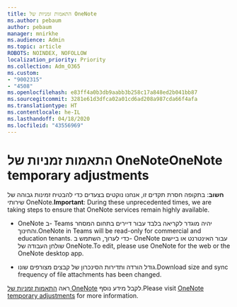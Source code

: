 ```yaml
---
title: התאמות זמניות של OneNote
ms.author: pebaum
author: pebaum
manager: mnirkhe
ms.audience: Admin
ms.topic: article
ROBOTS: NOINDEX, NOFOLLOW
localization_priority: Priority
ms.collection: Adm_O365
ms.custom:
- "9002315"
- "4508"
ms.openlocfilehash: e83ff4a0b3db9aabb3b258c17a848ed2b041bb87
ms.sourcegitcommit: 3281e61d3dfca02a01cd6ad208a987cda66f4afa
ms.translationtype: HT
ms.contentlocale: he-IL
ms.lasthandoff: 04/18/2020
ms.locfileid: "43556969"
---
```

# <a name="onenote-temporary-adjustments"></a><span data-ttu-id="20dbf-102">התאמות זמניות של OneNote</span><span class="sxs-lookup"><span data-stu-id="20dbf-102">OneNote temporary adjustments</span></span>

<span data-ttu-id="20dbf-103">**חשוב**: בתקופה חסרת תקדים זו, אנחנו נוקטים בצעדים כדי להבטיח זמינות גבוהה של שירותי OneNote.</span><span class="sxs-lookup"><span data-stu-id="20dbf-103">**Important**: During these unprecedented times, we are taking steps to ensure that OneNote services remain highly available.</span></span>

- <span data-ttu-id="20dbf-104">OneNote ב- Teams יהיה מוגדר לקריאה בלבד עבור דיירים בתחום המסחר והחינוך.</span><span class="sxs-lookup"><span data-stu-id="20dbf-104">OneNote in Teams will be read-only for commercial and education tenants.</span></span> <span data-ttu-id="20dbf-105">כדי לערוך, השתמש ב- OneNote עבור האינטרנט או ביישום שולחן העבודה של OneNote.</span><span class="sxs-lookup"><span data-stu-id="20dbf-105">To edit, please use OneNote for the web or the OneNote desktop app.</span></span>

- <span data-ttu-id="20dbf-106">גודל הורדה ותדירות הסינכרון של קבצים מצורפים שונו.</span><span class="sxs-lookup"><span data-stu-id="20dbf-106">Download size and sync frequency of file attachments has been changed.</span></span>

<span data-ttu-id="20dbf-107">ראה [התאמות זמניות של OneNote](https://techcommunity.microsoft.com/t5/onenote-service-updates/awareness-of-temporary-adjustments-in-microsoft-onenote/m-p/1248100) לקבל מידע נוסף.</span><span class="sxs-lookup"><span data-stu-id="20dbf-107">Please visit [OneNote temporary adjustments](https://techcommunity.microsoft.com/t5/onenote-service-updates/awareness-of-temporary-adjustments-in-microsoft-onenote/m-p/1248100) for more information.</span></span>

